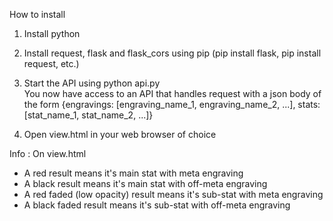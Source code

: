How to install

1) Install python
2) Install request, flask and flask_cors using pip (pip install flask, pip install request, etc.)
3) Start the API using python api.py  
You now have access to an API that handles request with a json body of the form {engravings: [engraving_name_1, engraving_name_2, ...], stats: [stat_name_1, stat_name_2, ...]}

4) Open view.html in your web browser of choice

Info : 
On view.html
- A red result means it's main stat with meta engraving
- A black result means it's main stat with off-meta engraving
- A red faded (low opacity) result means it's sub-stat with meta engraving
- A black faded result means it's sub-stat with off-meta engraving
